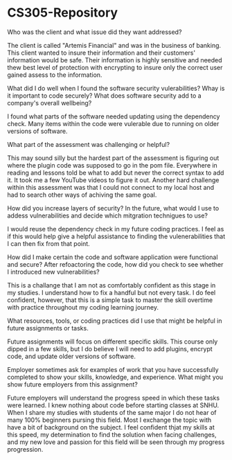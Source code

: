 # CS305-Repository

Who was the client and what issue did they want addressed?

The client is called "Artemis Financial" and was in the business of banking. This client wanted to insure their information and their customers' information would be safe. Their information is highly sensitive and needed thew best level of protection with encrypting to insure only the correct user gained assess to the information.

What did I do well when I found the software security vulerabilities? Whay is it important to code securely? What does software security add to a company's overall wellbeing?

I found what parts of the software needed updating using the dependency check. Many items within the code were vulerable due to running on older versions of software.

What part of the assessment was challenging or helpful?

This may sound silly but the hardest part of the assessment is figuring out where the plugin code was supposed to go in the pom file. Everywhere in reading and lessons told be what to add but never the correct syntax to add it. It took me a few YouTube videos to figure it out. Another hard challenge within this assessment was that I could not connect to my local host and had to search other ways of achiving the same goal. 

How did you increase layers of security? In the future, what would I use to addess vulnerabilities and decide which mitgration technigues to use?

I would reuse the dependency check in my future coding practices. I feel as if this would help give a helpful assistance to finding the vulenerabilities that I can then fix from that point.

How did I make certain the code and software application were functional and secure? After refoactoring the code, how did you check to see whether I introduced new vulnerabilities?

This is a challange that I am not as comfortably confident as this stage in my studies. I understand how to fix a handful but not every task. I do feel confident, however, that this is a simple task to master the skill overtime with practice throughout my coding learning journey.

What resources, tools, or coding practices did I use that might be helpful in future assignments or tasks.

Future assignments will focus on different specific skills. This course only dipped in a few skills, but I do believe I will need to add plugins, encrypt code, and update older versions of software.

Employer sometimes ask for examples of work that you have successfully completed to show your skills, knowledge, and experience. What might you show future employers from this assignment?

Future employers will understand the progress speed in which these tasks were learned. I knew nothing about code before starting classes at SNHU. When I share my studies with students of the same major I do not hear of many 100% beginners pursing this field. Most I exchange the topic with have a bit of background on the subject. I feel confident thjat my skills at this speed, my determination to find the solution when facing challenges, and my new love and passion for this field will be seen through my progress progression.

